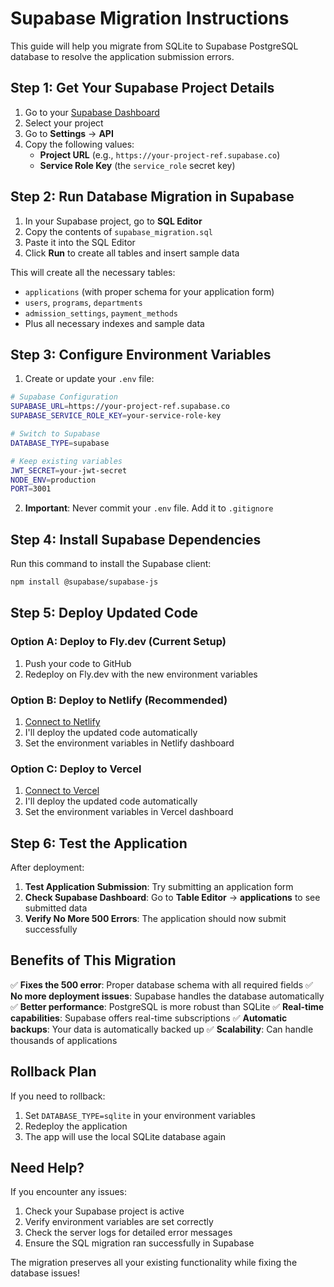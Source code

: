 # Supabase Migration Instructions

This guide will help you migrate from SQLite to Supabase PostgreSQL database to resolve the application submission errors.

## Step 1: Get Your Supabase Project Details

1. Go to your [Supabase Dashboard](https://app.supabase.com)
2. Select your project
3. Go to **Settings** → **API**
4. Copy the following values:
   - **Project URL** (e.g., `https://your-project-ref.supabase.co`)
   - **Service Role Key** (the `service_role` secret key)

## Step 2: Run Database Migration in Supabase

1. In your Supabase project, go to **SQL Editor**
2. Copy the contents of `supabase_migration.sql`
3. Paste it into the SQL Editor
4. Click **Run** to create all tables and insert sample data

This will create all the necessary tables:

- `applications` (with proper schema for your application form)
- `users`, `programs`, `departments`
- `admission_settings`, `payment_methods`
- Plus all necessary indexes and sample data

## Step 3: Configure Environment Variables

1. Create or update your `.env` file:

```bash
# Supabase Configuration
SUPABASE_URL=https://your-project-ref.supabase.co
SUPABASE_SERVICE_ROLE_KEY=your-service-role-key

# Switch to Supabase
DATABASE_TYPE=supabase

# Keep existing variables
JWT_SECRET=your-jwt-secret
NODE_ENV=production
PORT=3001
```

2. **Important**: Never commit your `.env` file. Add it to `.gitignore`

## Step 4: Install Supabase Dependencies

Run this command to install the Supabase client:

```bash
npm install @supabase/supabase-js
```

## Step 5: Deploy Updated Code

### Option A: Deploy to Fly.dev (Current Setup)

1. Push your code to GitHub
2. Redeploy on Fly.dev with the new environment variables

### Option B: Deploy to Netlify (Recommended)

1. [Connect to Netlify](#open-mcp-popover)
2. I'll deploy the updated code automatically
3. Set the environment variables in Netlify dashboard

### Option C: Deploy to Vercel

1. [Connect to Vercel](#open-mcp-popover)
2. I'll deploy the updated code automatically
3. Set the environment variables in Vercel dashboard

## Step 6: Test the Application

After deployment:

1. **Test Application Submission**: Try submitting an application form
2. **Check Supabase Dashboard**: Go to **Table Editor** → **applications** to see submitted data
3. **Verify No More 500 Errors**: The application should now submit successfully

## Benefits of This Migration

✅ **Fixes the 500 error**: Proper database schema with all required fields
✅ **No more deployment issues**: Supabase handles the database automatically  
✅ **Better performance**: PostgreSQL is more robust than SQLite
✅ **Real-time capabilities**: Supabase offers real-time subscriptions
✅ **Automatic backups**: Your data is automatically backed up
✅ **Scalability**: Can handle thousands of applications

## Rollback Plan

If you need to rollback:

1. Set `DATABASE_TYPE=sqlite` in your environment variables
2. Redeploy the application
3. The app will use the local SQLite database again

## Need Help?

If you encounter any issues:

1. Check your Supabase project is active
2. Verify environment variables are set correctly
3. Check the server logs for detailed error messages
4. Ensure the SQL migration ran successfully in Supabase

The migration preserves all your existing functionality while fixing the database issues!
